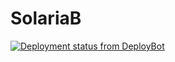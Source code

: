 # SolariaB         
[![Deployment status from DeployBot](https://flaver.deploybot.com/badge/13023224043508/77900.svg)](http://deploybot.com)
